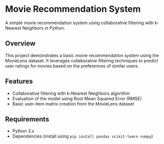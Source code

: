# Movie Recommendation System

A simple movie recommendation system using collaborative filtering with k-Nearest Neighbors in Python.

## Overview

This project demonstrates a basic movie recommendation system using the MovieLens dataset. It leverages collaborative filtering techniques to predict user ratings for movies based on the preferences of similar users.

## Features

- Collaborative filtering with k-Nearest Neighbors algorithm
- Evaluation of the model using Root Mean Squared Error (RMSE)
- Basic user-item matrix creation from the MovieLens dataset

## Requirements

- Python 3.x
- Dependencies (install using `pip install pandas scikit-learn numpy`)
